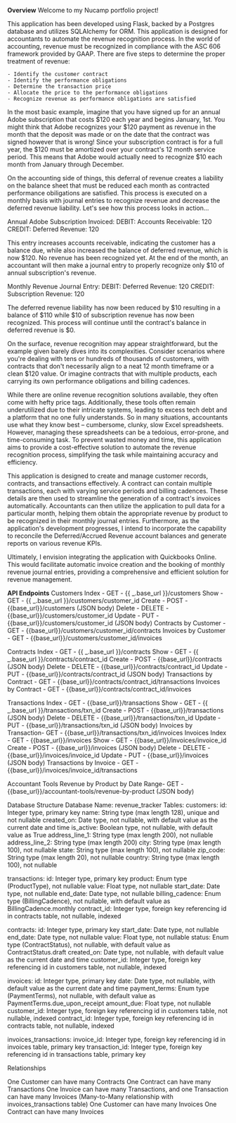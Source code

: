 **Overview**
Welcome to my Nucamp portfolio project!

This application has been developed using Flask, backed by a Postgres database and utilizes SQLAlchemy for ORM. This application is designed for accountants to automate the revenue recognition process. In the world of accounting, revenue must be recognized in compliance with the ASC 606 framework provided by GAAP. There are five steps to determine the proper treatment of revenue:

    - Identify the customer contract
    - Identify the performance obligations
    - Determine the transaction price
    - Allocate the price to the performance obligations
    - Recognize revenue as performance obligations are satisfied

In the most basic example, imagine that you have signed up for an annual Adobe subscription that costs $120 each year and begins January, 1st. You might think that Adobe recognizes your $120 payment as revenue in the month that the deposit was made or on the date that the contract was signed however that is wrong! Since your subscription contract is for a full year, the $120 must be amortized over your contract's 12 month service period. This means that Adobe would actually need to recognize $10 each month from January through December.

On the accounting side of things, this deferral of revenue creates a liability on the balance sheet that must be reduced each month as contracted performance obiligations are satisfied. This process is executed on a monthly basis with journal entries to recognize revenue and decrease the deferred revenue liability. Let's see how this process looks in action...

Annual Adobe Subscription Invoiced:
DEBIT: Accounts Receivable: 120
CREDIT: Deferred Revenue: 120

This entry increases accounts receivable, indicating the customer has a balance due, while also increased the balance of deferred revenue, which is now $120. No revenue has been recognized yet. At the end of the month, an accountant will then make a journal entry to properly recognize only $10 of annual subscription's revenue.

Monthly Revenue Journal Entry:
DEBIT: Deferred Revenue: 120
CREDIT: Subscription Revenue: 120

The deferred revenue liability has now been reduced by $10 resulting in a balance of $110 while $10 of subscription revenue has now been recognized. This process will continue until the contract's balance in deferred revenue is $0.

On the surface, revenue recognition may appear straightforward, but the example given barely dives into its complexities. Consider scenarios where you're dealing with tens or hundreds of thousands of customers, with contracts that don't necessarily align to a neat 12 month timeframe or a clean $120 value. Or imagine contracts that with multiple products, each carrying its own performance obligations and billing cadences.

While there are online revenue recognition solutions available, they often come with hefty price tags. Additionally, these tools often remain underutilized due to their intricate systems, leading to excess tech debt and a platform that no one fully understands. So in many situations, accountants use what they know best – cumbersome, clunky, slow Excel spreadsheets. However, managing these spreadsheets can be a tedoious, error-prone, and time-consuming task. To prevent wasted money and time, this application aims to provide a cost-effective solution to automate the revenue recognition process, simplifying the task while maintaining accuracy and efficiency.

This application is designed to create and manage customer records, contracts, and transactions effectively. A contract can contain multiple transactions, each with varying service periods and billing cadences. These details are then used to streamline the generation of a contract's invoices automatically. Accountants can then utilize the application to pull data for a particular month, helping them obtain the appropriate revenue by product to be recognized in their monthly journal entries. Furthermore, as the application's development progresses, I intend to incorporate the capability to reconcile the Deferred/Accrued Revenue account balances and generate reports on various revenue KPIs.

Ultimately, I envision integrating the application with Quickbooks Online. This would facilitate automatic invoice creation and the booking of monthly revenue journal entries, providing a comprehensive and efficient solution for revenue management.

**API Endpoints**
Customers
Index - GET - {{ _.base_url }}/customers
Show - GET - {{ _.base_url }}/customers/customer_id
Create - POST - {{base_url}}/customers (JSON body)
Delete - DELETE - {{base_url}}/customers/customer_id
Update - PUT - {{base_url}}/customers/customer_id (JSON body)
Contracts by Customer - GET - {{base_url}}/customers/customer_id/contracts
Invoices by Customer - GET - {{base_url}}/customers/customer_id/invoices

Contracts
Index - GET - {{ _.base_url }}/contracts
Show - GET - {{ _.base_url }}/contracts/contract_id
Create - POST - {{base_url}}/contracts (JSON body)
Delete - DELETE - {{base_url}}/contracts/contract_id
Update - PUT - {{base_url}}/contracts/contract_id (JSON body)
Transactions by Contract - GET - {{base_url}}/contracts/contract_id/transactions
Invoices by Contract - GET - {{base_url}}/contracts/contract_id/invoices

Transactions
Index - GET - {{base_url}}/transactions
Show - GET - {{ _.base_url }}/transactions/txn_id
Create - POST - {{base_url}}/transactions (JSON body)
Delete - DELETE - {{base_url}}/transactions/txn_id
Update - PUT - {{base_url}}/transactions/txn_id (JSON body)
Invoices by Transaction- GET - {{base_url}}/transactions/txn_id/invoices
Invoices
Index - GET - {{base_url}}/invoices
Show - GET - {{base_url}}/invoices/invoice_id
Create - POST - {{base_url}}/invoices (JSON body)
Delete - DELETE - {{base_url}}/invoices/invoice_id
Update - PUT - {{base_url}}/invoices (JSON body)
Transactions by Invoice - GET - {{base_url}}/invoices/invoice_id/transactions

Accountant Tools
Revenue by Product by Date Range- GET - {{base_url}}/accountant-tools/revenue-by-product (JSON body)

Database Structure
Database Name: revenue_tracker
Tables:
customers:
id: Integer type, primary key
name: String type (max length 128), unique and not nullable
created_on: Date type, not nullable, with default value as the current date and time
is_active: Boolean type, not nullable, with default value as True
address_line_1: String type (max length 200), not nullable
address_line_2: String type (max length 200)
city: String type (max length 100), not nullable
state: String type (max length 100), not nullable
zip_code: String type (max length 20), not nullable
country: String type (max length 100), not nullable

transactions:
id: Integer type, primary key
product: Enum type (ProductType), not nullable
value: Float type, not nullable
start_date: Date type, not nullable
end_date: Date type, not nullable
billing_cadence: Enum type (BillingCadence), not nullable, with default value as BillingCadence.monthly
contract_id: Integer type, foreign key referencing id in contracts table, not nullable, indexed

contracts:
id: Integer type, primary key
start_date: Date type, not nullable
end_date: Date type, not nullable
value: Float type, not nullable
status: Enum type (ContractStatus), not nullable, with default value as ContractStatus.draft
created_on: Date type, not nullable, with default value as the current date and time
customer_id: Integer type, foreign key referencing id in customers table, not nullable, indexed

invoices:
id: Integer type, primary key
date: Date type, not nullable, with default value as the current date and time
payment_terms: Enum type (PaymentTerms), not nullable, with default value as PaymentTerms.due_upon_receipt
amount_due: Float type, not nullable
customer_id: Integer type, foreign key referencing id in customers table, not nullable, indexed
contract_id: Integer type, foreign key referencing id in contracts table, not nullable, indexed

invoices_transactions:
invoice_id: Integer type, foreign key referencing id in invoices table, primary key
transaction_id: Integer type, foreign key referencing id in transactions table, primary key

Relationships

One Customer can have many Contracts
One Contract can have many Transactions
One Invoice can have many Transactions, and one Transaction can have many Invoices (Many-to-Many relationship with invoices_transactions table)
One Customer can have many Invoices
One Contract can have many Invoices
